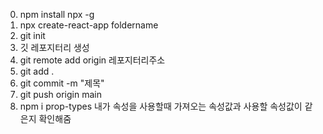 0. npm install npx -g
1. npx create-react-app foldername
2. git init
3. 깃 레포지터리 생성
4. git remote add origin 레포지터리주소
5. git add .
6. git commit -m "제목"
7. git push origin main
8. npm i prop-types 내가 속성을 사용할때 가져오는 속성값과 사용할 속성값이 같은지 확인해줌